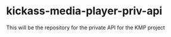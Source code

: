 # kickass-media-player-priv-api
This will be the repository for the private API for the KMP project
